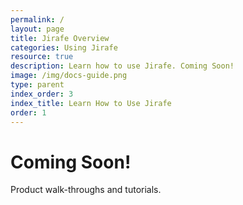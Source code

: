 ```yaml
---
permalink: /
layout: page
title: Jirafe Overview
categories: Using Jirafe
resource: true
description: Learn how to use Jirafe. Coming Soon!
image: /img/docs-guide.png
type: parent
index_order: 3
index_title: Learn How to Use Jirafe
order: 1
---
```


# Coming Soon!

Product walk-throughs and tutorials.